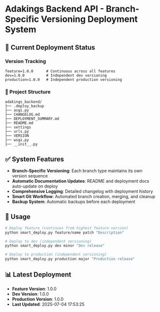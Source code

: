 # Adakings Backend API - Branch-Specific Versioning Deployment System

## 🎯 Current Deployment Status

### Version Tracking
```
feature=1.0.0      # Continuous across all features
dev=1.0.0          # Independent dev versioning
production=1.0.0   # Independent production versioning
```

### 📁 Project Structure
```
adakings_backend/
├── .deploy_backup
├── asgi.py
├── CHANGELOG.md
├── DEPLOYMENT_SUMMARY.md
├── README.md
├── settings
├── urls.py
├── VERSION
├── wsgi.py
├── __init__.py
```

## ✅ System Features

- **Branch-Specific Versioning**: Each branch type maintains its own version sequence
- **Automatic Documentation Updates**: README and deployment docs auto-update on deploy
- **Comprehensive Logging**: Detailed changelog with deployment history
- **Smart Git Workflow**: Automated branch creation, merging, and cleanup
- **Backup System**: Automatic backups before each deployment

## 🚀 Usage

```bash
# Deploy feature (continues from highest feature version)
python smart_deploy.py feature/name patch "Description"

# Deploy to dev (independent versioning)
python smart_deploy.py dev minor "Dev release"

# Deploy to production (independent versioning)
python smart_deploy.py production major "Production release"
```

## 📊 Latest Deployment
- **Feature Version**: 1.0.0
- **Dev Version**: 1.0.0
- **Production Version**: 1.0.0
- **Last Updated**: 2025-07-04 17:53:25
